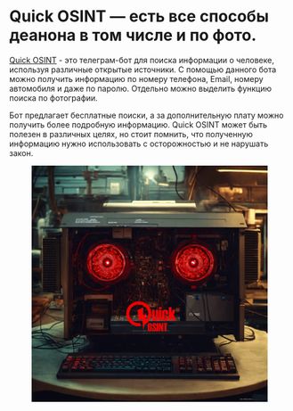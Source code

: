 # Quick OSINT — есть все способы деанона в том числе и по фото.

[Quick OSINT](https://bit.ly/43mkGHO) - это телеграм-бот для поиска информации о человеке, используя различные открытые источники. С помощью данного бота можно получить информацию по номеру телефона, Email, номеру автомобиля и даже по паролю. Отдельно можно выделить функцию поиска по фотографии.

Бот предлагает бесплатные поиски, а за дополнительную плату можно получить более подробную информацию. Quick OSINT может быть полезен в различных целях, но стоит помнить, что полученную информацию нужно использовать с осторожностью и не нарушать закон.

<figure><img src=".gitbook/assets/qo (1).jpg" alt=""><figcaption></figcaption></figure>
